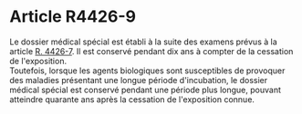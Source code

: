 # Article R4426-9

  
Le dossier médical spécial est établi à la suite des examens prévus à la article [R. 4426-7][1]. Il est conservé pendant dix ans à compter de la cessation de l'exposition.   
Toutefois, lorsque les agents biologiques sont susceptibles de provoquer des maladies présentant une longue période d'incubation, le dossier médical spécial est conservé pendant une période plus longue, pouvant atteindre quarante ans après la cessation de l'exposition connue.

 [1]: /affichCodeArticle.do?cidTexte=LEGITEXT000006072050&idArticle=LEGIARTI000018490873&dateTexte=&categorieLien=cid